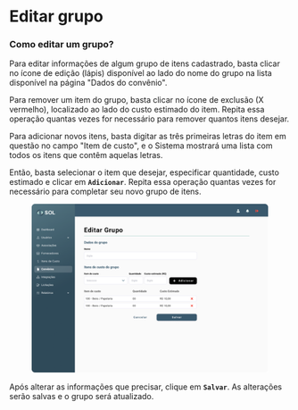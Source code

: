 # Editar grupo

### Como editar um grupo?

Para editar informações de algum grupo de itens cadastrado, basta clicar no ícone de edição (lápis) disponível ao lado do nome do grupo na lista disponível na página "Dados do convênio".

Para remover um item do grupo, basta clicar no ícone de exclusão (X vermelho), localizado ao lado do custo estimado do item. Repita essa operação quantas vezes for necessário para remover quantos itens desejar.

Para adicionar novos itens, basta digitar as três primeiras letras do item em questão no campo "Item de custo", e o Sistema mostrará uma lista com todos os itens que contêm aquelas letras.

Então, basta selecionar o item que desejar, especificar quantidade, custo estimado e clicar em **`Adicionar`**. Repita essa operação quantas vezes for necessário para completar seu novo grupo de itens.

<figure><img src="../../../../.gitbook/assets/Editar grupo.png" alt=""><figcaption></figcaption></figure>

Após alterar as informações que precisar, clique em **`Salvar`**. As alterações serão salvas e o grupo será atualizado.

